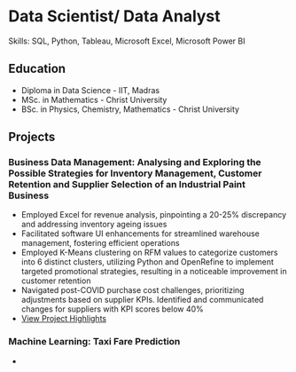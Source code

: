 # Data Scientist/ Data Analyst
Skills: SQL, Python, Tableau, Microsoft Excel, Microsoft Power BI

## Education
* Diploma in Data Science   - IIT, Madras 
* MSc. in Mathematics    - Christ University
* BSc. in Physics, Chemistry, Mathematics    - Christ University

## Projects
### Business Data Management: Analysing and Exploring the Possible Strategies for Inventory Management, Customer Retention and Supplier Selection of an Industrial Paint Business
* Employed Excel for revenue analysis, pinpointing a 20-25% discrepancy and addressing inventory ageing issues
* Facilitated software UI enhancements for streamlined warehouse management, fostering efficient operations
* Employed K-Means clustering on RFM values to categorize customers into 6 distinct clusters, utilizing Python and OpenRefine to implement targeted promotional strategies, resulting in a noticeable improvement in customer retention
* Navigated post-COVID purchase cost challenges, prioritizing adjustments based on supplier KPIs. Identified and communicated changes for suppliers with KPI scores below 40%
* [View Project Highlights](https://youtu.be/QFrB3eogOCk?t=1262)

### Machine Learning: Taxi Fare Prediction
* 

